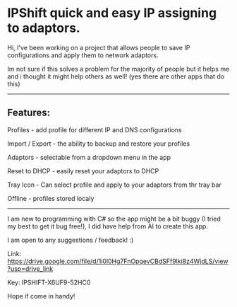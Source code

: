 # IPShift quick and easy IP assigning to adaptors.

Hi, I've been working on a project that allows people to save IP configurations and apply them to network adaptors.

Im not sure if this solves a problem for the majority of people but it helps me and i thought it might help others as well! (yes there are other apps that do this)

-----------------------------------------------------------------------------

Features:
-----------------------------------------------------------------------------
Profiles - add profile for different IP and DNS configurations

Import / Export - the ability to backup and restore your profiles

Adaptors - selectable from a dropdown menu in the app

Reset to DHCP - easily reset your adaptors to DHCP

Tray Icon - Can select profile and apply to your adaptors from thr tray bar

Offline - profiles stored localy


-----------------------------------------------------------------------------
I am new to programming with C# so the app might be a bit buggy (I tried my best to get it bug free!), I did have help from AI to create this app.

I am open to any suggestions / feedback! :)

Link: https://drive.google.com/file/d/1i0l0Hg7FnOpqevCBdSFf9lki8z4WjdLS/view?usp=drive_link

Key: IPSHIFT-X6UF9-52HC0

Hope if come in handy!
